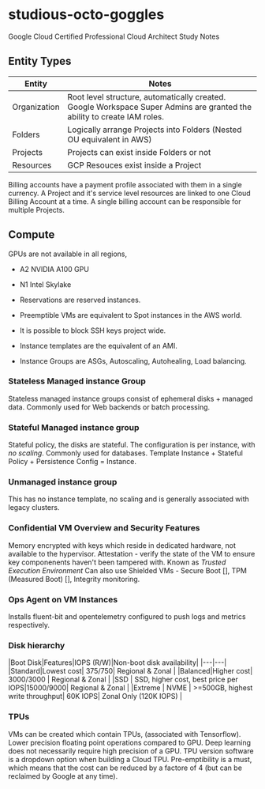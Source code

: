 # studious-octo-goggles
Google Cloud Certified Professional Cloud Architect Study Notes


## Entity Types

|Entity|Notes|
|---|---|
|Organization|Root level structure, automatically created. Google Workspace Super Admins are granted the ability to create IAM roles.|
|Folders|Logically arrange Projects into Folders (Nested OU equivalent in AWS)|
|Projects|Projects can exist inside Folders or not|
|Resources|GCP Resouces exist inside a Project|

Billing accounts have a payment profile associated with them in a single currency. A Project and it's service level resources are linked to one Cloud Billing Account at a time. A single billing account can be responsible for multiple Projects.

## Compute 

GPUs are not available in all regions, 
- A2 NVIDIA A100 GPU
- N1 Intel Skylake

- Reservations are reserved instances.
- Preemptible VMs are equivalent to Spot instances in the AWS world.
- It is possible to block SSH keys project wide.
- Instance templates are the equivalent of an AMI.
- Instance Groups are ASGs, Autoscaling, Autohealing, Load balancing.

### Stateless Managed instance Group

Stateless managed instance groups consist of ephemeral disks + managed data. Commonly used for Web backends or batch processing.

### Stateful Managed instance group

Stateful policy, the disks are stateful. The configuration is per instance, with *no scaling*. Commonly used for databases. Template Instance + Stateful Policy + Persistence Config = Instance.

### Unmanaged instance group

This has no instance template, no scaling and is generally associated with legacy clusters.

### Confidential VM Overview and Security Features

Memory encrypted with keys which reside in dedicated hardware, not available to the hypervisor.
Attestation - verify the state of the VM to ensure key componenents haven't been tampered with.
Known as _Trusted Execution Environment_
Can also use Shielded VMs - Secure Boot [], TPM (Measured Boot) [], Integrity monitoring.

### Ops Agent on VM Instances

Installs fluent-bit and opentelemetry configured to push logs and metrics respectively.

### Disk hierarchy

|Boot Disk|Features|IOPS (R/W)|Non-boot disk availability|
|---|---|
|Standard|Lowest cost| 375/750| Regional & Zonal |
|Balanced|Higher cost| 3000/3000 | Regional & Zonal |
|SSD | SSD, higher cost, best price per IOPS|15000/9000| Regional & Zonal |
|Extreme | NVME | >=500GB, highest write throughput| 60K IOPS| Zonal Only (120K IOPS) |

### TPUs

VMs can be created which contain TPUs, (associated with Tensorflow). Lower precision floating point operations compared to GPU. Deep learning does not necessarily require high precision of a GPU. TPU version software is a dropdown option when building a Cloud TPU. Pre-emptibility is a must, which means that the cost can be reduced by a factore of 4 (but can be reclaimed by Google at any time).